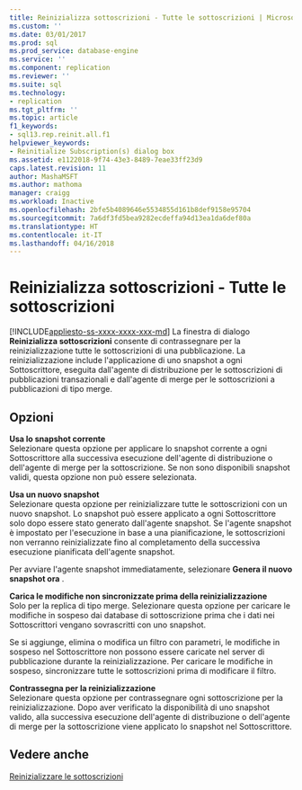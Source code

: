 ```yaml
---
title: Reinizializza sottoscrizioni - Tutte le sottoscrizioni | Microsoft Docs
ms.custom: ''
ms.date: 03/01/2017
ms.prod: sql
ms.prod_service: database-engine
ms.service: ''
ms.component: replication
ms.reviewer: ''
ms.suite: sql
ms.technology:
- replication
ms.tgt_pltfrm: ''
ms.topic: article
f1_keywords:
- sql13.rep.reinit.all.f1
helpviewer_keywords:
- Reinitialize Subscription(s) dialog box
ms.assetid: e1122018-9f74-43e3-8489-7eae33ff23d9
caps.latest.revision: 11
author: MashaMSFT
ms.author: mathoma
manager: craigg
ms.workload: Inactive
ms.openlocfilehash: 2bfe5b4089646e5534855d161b8def9158e95704
ms.sourcegitcommit: 7a6df3fd5bea9282ecdeffa94d13ea1da6def80a
ms.translationtype: HT
ms.contentlocale: it-IT
ms.lasthandoff: 04/16/2018
---
```

# <a name="reinitialize-subscriptions---all-subscriptions"></a>Reinizializza sottoscrizioni - Tutte le sottoscrizioni
[!INCLUDE[appliesto-ss-xxxx-xxxx-xxx-md](../../includes/appliesto-ss-xxxx-xxxx-xxx-md.md)]
  La finestra di dialogo **Reinizializza sottoscrizioni** consente di contrassegnare per la reinizializzazione tutte le sottoscrizioni di una pubblicazione. La reinizializzazione include l'applicazione di uno snapshot a ogni Sottoscrittore, eseguita dall'agente di distribuzione per le sottoscrizioni di pubblicazioni transazionali e dall'agente di merge per le sottoscrizioni a pubblicazioni di tipo merge.  
  
## <a name="options"></a>Opzioni  
 **Usa lo snapshot corrente**  
 Selezionare questa opzione per applicare lo snapshot corrente a ogni Sottoscrittore alla successiva esecuzione dell'agente di distribuzione o dell'agente di merge per la sottoscrizione. Se non sono disponibili snapshot validi, questa opzione non può essere selezionata.  
  
 **Usa un nuovo snapshot**  
 Selezionare questa opzione per reinizializzare tutte le sottoscrizioni con un nuovo snapshot. Lo snapshot può essere applicato a ogni Sottoscrittore solo dopo essere stato generato dall'agente snapshot. Se l'agente snapshot è impostato per l'esecuzione in base a una pianificazione, le sottoscrizioni non verranno reinizializzate fino al completamento della successiva esecuzione pianificata dell'agente snapshot.  
  
 Per avviare l'agente snapshot immediatamente, selezionare **Genera il nuovo snapshot ora** .  
  
 **Carica le modifiche non sincronizzate prima della reinizializzazione**  
 Solo per la replica di tipo merge. Selezionare questa opzione per caricare le modifiche in sospeso dai database di sottoscrizione prima che i dati nei Sottoscrittori vengano sovrascritti con uno snapshot.  
  
 Se si aggiunge, elimina o modifica un filtro con parametri, le modifiche in sospeso nel Sottoscrittore non possono essere caricate nel server di pubblicazione durante la reinizializzazione. Per caricare le modifiche in sospeso, sincronizzare tutte le sottoscrizioni prima di modificare il filtro.  
  
 **Contrassegna per la reinizializzazione**  
 Selezionare questa opzione per contrassegnare ogni sottoscrizione per la reinizializzazione. Dopo aver verificato la disponibilità di uno snapshot valido, alla successiva esecuzione dell'agente di distribuzione o dell'agente di merge per la sottoscrizione viene applicato lo snapshot nel Sottoscrittore.  
  
## <a name="see-also"></a>Vedere anche  
 [Reinizializzare le sottoscrizioni](../../relational-databases/replication/reinitialize-subscriptions.md)  
  
  
